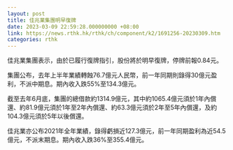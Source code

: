 ```yaml
---
layout: post
title: 佳兆業集團明早復牌
date: 2023-03-09 22:59:28.000000000 +08:00
link: https://news.rthk.hk/rthk/ch/component/k2/1691256-20230309.htm
categories: rthk
---
```


佳兆業集團表示，由於已履行復牌指引，股份將於明早復牌，停牌前報0.84元。

集團公布，去年上半年業績轉蝕76.7億元人民幣，前一年同期則錄得30億元盈利，不派中期息。期內收入跌55%至134.3億元。

截至去年6月底，集團的總借款約1314.9億元，其中約1065.4億元須於1年內償還、約81.9億元須於1年至2年內償還、約63.3億元須於2年至5年內償還，及約104.3億元須於5年以後償還。

佳兆業亦公布2021年全年業績，錄得虧損近127.3億元，前一年同期盈利為近54.5億元，不派末期息。期內收入跌36%至355.4億元。
